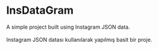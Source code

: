 # InsDataGram
 A simple project built using Instagram JSON data.  <br><br> Instagram JSON datası kullanılarak yapılmış basit bir proje.
